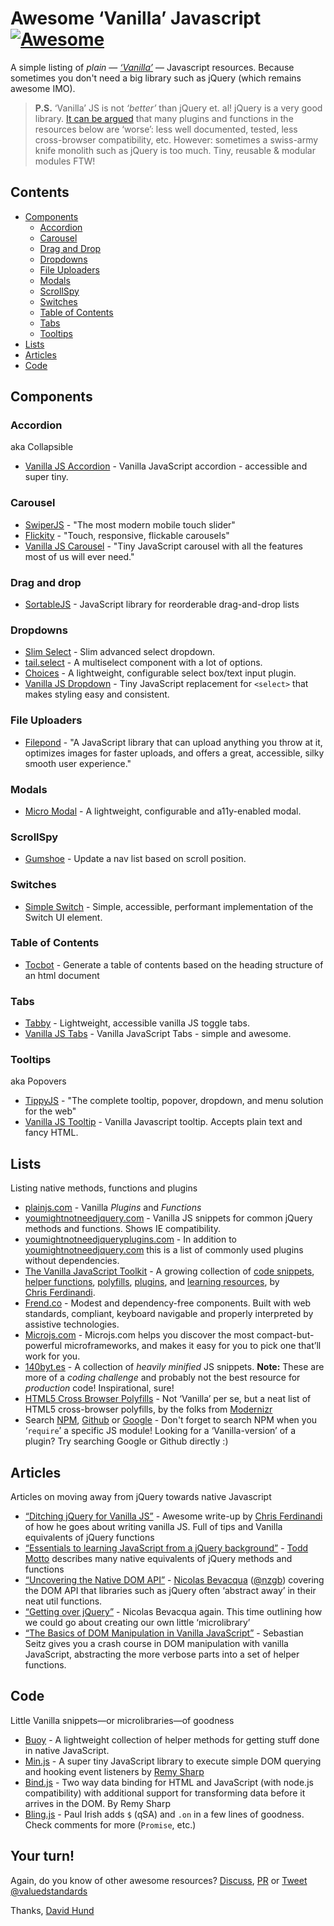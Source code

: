 # Awesome ‘Vanilla’ Javascript [![Awesome](https://awesome.re/badge.svg)](https://awesome.re)

A simple listing of *plain* — *[‘Vanilla’](http://vanilla-js.com/)* — Javascript resources.
Because sometimes you don't need a big library such as jQuery (which remains awesome IMO).

> **P.S.** ‘Vanilla’ JS is not *‘better’* than jQuery et. al! jQuery is a very good library. [It can be argued](http://stackoverflow.com/a/3393922) that many plugins and functions in the resources below are ‘worse’: less well documented, tested, less cross-browser compatibility, etc. However: sometimes a swiss-army knife monolith such as jQuery is too much. Tiny, reusable & modular modules FTW!

## Contents

- [Components](#components)
  - [Accordion](#accordion)
  - [Carousel](#carousel)
  - [Drag and Drop](#drag-and-drop)
  - [Dropdowns](#dropdowns)
  - [File Uploaders](#file-uploaders)
  - [Modals](#modals)
  - [ScrollSpy](#scrollspy)
  - [Switches](#switches)
  - [Table of Contents](#table-of-contents)
  - [Tabs](#tabs)
  - [Tooltips](#tooltips)
- [Lists](#lists)
- [Articles](#articles)
- [Code](#code)

## Components

### Accordion
aka Collapsible

- [Vanilla JS Accordion](https://github.com/zoltantothcom/vanilla-js-accordion) - Vanilla JavaScript accordion - accessible and super tiny.

### Carousel

- [SwiperJS](https://swiperjs.com/) - "The most modern mobile touch slider"
- [Flickity](https://flickity.metafizzy.co/) - "Touch, responsive, flickable carousels"
- [Vanilla JS Carousel](https://github.com/zoltantothcom/vanilla-js-carousel) - "Tiny JavaScript carousel with all the features most of us will ever need."

### Drag and drop
- [SortableJS](https://sortablejs.github.io/sortablejs/) - JavaScript library for reorderable drag-and-drop lists

### Dropdowns

- [Slim Select](https://slimselectjs.com/) - Slim advanced select dropdown.
- [tail.select](https://github.pytes.net/tail.select/) - A multiselect component with a lot of options.
- [Choices](https://joshuajohnson.co.uk/Choices/) - A lightweight, configurable select box/text input plugin.
- [Vanilla JS Dropdown](https://github.com/zoltantothcom/vanilla-js-dropdown) - Tiny JavaScript replacement for `<select>` that makes styling easy and consistent.

### File Uploaders

- [Filepond](https://pqina.nl/filepond/) - "A JavaScript library that can upload anything you throw at it, optimizes images for faster uploads, and offers a great, accessible, silky smooth user experience."

### Modals

- [Micro Modal](https://micromodal.now.sh/) - A lightweight, configurable and a11y-enabled modal.

### ScrollSpy

- [Gumshoe](https://github.com/cferdinandi/gumshoe) - Update a nav list based on scroll position.

### Switches

- [Simple Switch](https://github.com/aeolingamenfel/simple-switch) - Simple, accessible, performant implementation of the Switch UI element.

### Table of Contents

- [Tocbot](https://tscanlin.github.io/tocbot/) - Generate a table of contents based on the heading structure of an html document

### Tabs

- [Tabby](https://github.com/cferdinandi/tabby) - Lightweight, accessible vanilla JS toggle tabs.
- [Vanilla JS Tabs](https://github.com/zoltantothcom/vanilla-js-tabs) - Vanilla JavaScript Tabs - simple and awesome.

### Tooltips
aka Popovers

- [TippyJS](https://atomiks.github.io/tippyjs/) - "The complete tooltip, popover, dropdown, and menu solution for the web"
- [Vanilla JS Tooltip](https://github.com/zoltantothcom/vanilla-js-tooltip) - Vanilla Javascript tooltip. Accepts plain text and fancy HTML.

## Lists

Listing native methods, functions and plugins

- [plainjs.com](https://plainjs.com/) - Vanilla *Plugins* and *Functions*
- [youmightnotneedjquery.com](http://youmightnotneedjquery.com/) - Vanilla JS snippets for common jQuery methods and functions. Shows IE compatibility.
- [youmightnotneedjqueryplugins.com](http://youmightnotneedjqueryplugins.com/) - In addition to [youmightnotneedjquery.com](http://youmightnotneedjquery.com/) this is a list of commonly used plugins without dependencies.
- [The Vanilla JavaScript Toolkit](https://vanillajstoolkit.com) - A growing collection of [code snippets](https://vanillajstoolkit.com/code-snippets), [helper functions](https://vanillajstoolkit.com/helpers), [polyfills](https://vanillajstoolkit.com/polyfills), [plugins](https://vanillajstoolkit.com/plugins), and [learning resources](https://vanillajstoolkit.com/resources), by [Chris&nbsp;Ferdinandi](https://gomakethings.com/).
- [Frend.co](https://frend.co/) - Modest and dependency-free components. Built with web standards, compliant, keyboard navigable and properly interpreted by assistive technologies.
- [Microjs.com](http://microjs.com/) - Microjs.com helps you discover the most compact-but-powerful microframeworks, and makes it easy for you to pick one that’ll work for you.
- [140byt.es](http://www.140byt.es/) - A collection of *heavily minified* JS snippets. **Note:** These are more of a *coding challenge* and probably not the best resource for *production* code! Inspirational, sure!
- [HTML5 Cross Browser Polyfills](https://github.com/Modernizr/Modernizr/wiki/HTML5-Cross-browser-Polyfills) - Not ‘Vanilla’ per se, but a neat list of HTML5 cross-browser polyfills, by the folks from [Modernizr](http://modernizr.com/)
- Search [NPM](https://www.npmjs.com/), [Github](https://github.com/search?l=JavaScript&o=desc&q=vanilla&s=&type=Repositories&utf8=%E2%9C%93) or [Google](https://www.google.com/?q=Vanilla+JS+%3Cplugin%3E) - Don't forget to search NPM when you ‘`require`’ a specific JS module! Looking for a ‘Vanilla-version’ of a plugin? Try searching Google or Github directly :)

## Articles

Articles on moving away from jQuery towards native Javascript

- [“Ditching jQuery for Vanilla JS”](http://gomakethings.com/ditching-jquery) - Awesome write-up by [Chris Ferdinandi](http://gomakethings.com/) of how he goes about writing vanilla JS. Full of tips and Vanilla equivalents of jQuery functions
- [“Essentials to learning JavaScript from a jQuery background”](http://toddmotto.com/is-it-time-to-drop-jquery-essentials-to-learning-javascript-from-a-jquery-background/) - [Todd Motto](http://toddmotto.com/) describes many native equivalents of jQuery methods and functions
- [“Uncovering the Native DOM API”](http://ponyfoo.com/articles/uncovering-the-native-dom-api) - [Nicolas Bevacqua](http://ponyfoo.com/) ([@nzgb](https://twitter.com/nzgb)) covering the DOM API that libraries such as jQuery often ‘abstract away’ in their neat util functions.
- [“Getting over jQuery”](http://ponyfoo.com/articles/getting-over-jquery) - Nicolas Bevacqua again. This time outlining how we could go about creating our own little ‘microlibrary’
- [“The Basics of DOM Manipulation in Vanilla JavaScript”](https://www.sitepoint.com/dom-manipulation-vanilla-javascript-no-jquery/) - Sebastian Seitz gives you a crash course in DOM manipulation with vanilla JavaScript, abstracting the more verbose parts into a set of helper functions.

## Code

Little Vanilla snippets—or microlibraries—of goodness

- [Buoy](https://github.com/cferdinandi/buoy) - A lightweight collection of helper methods for getting stuff done in native JavaScript.
- [Min.js](https://github.com/remy/min.js) - A super tiny JavaScript library to execute simple DOM querying and hooking event listeners by [Remy Sharp](https://remysharp.com/)
- [Bind.js](https://github.com/remy/bind.js) - Two way data binding for HTML and JavaScript (with node.js compatibility) with additional support for transforming data before it arrives in the DOM. By Remy Sharp
- [Bling.js](https://gist.github.com/paulirish/12fb951a8b893a454b32) - Paul Irish adds `$` (qSA) and `.on` in a few lines of goodness. Check comments for more (`Promise`, etc.)

## Your turn!

Again, do you know of other awesome resources? [Discuss](), [PR]() or [Tweet @valuedstandards](https://twitter.com/valuedstandards)

Thanks, [David Hund](http://valuedstandards.com)
